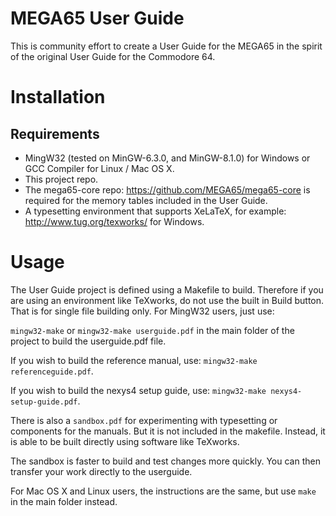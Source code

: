 # MEGA65 User Guide
This is community effort to create a User Guide for the MEGA65 in the spirit of the original User Guide for the Commodore 64.

# Installation

## Requirements
* MingW32 (tested on MinGW-6.3.0, and MinGW-8.1.0) for Windows or GCC Compiler for Linux / Mac OS X.
* This project repo.
* The mega65-core repo: https://github.com/MEGA65/mega65-core is required for the memory tables included in the User Guide.
* A typesetting environment that supports XeLaTeX, for example: http://www.tug.org/texworks/ for Windows.

# Usage
The User Guide project is defined using a Makefile to build. Therefore if you are using an environment like TeXworks, do not use the built in Build button. That is for single file building only. For MingW32 users, just use:

`mingw32-make` or `mingw32-make userguide.pdf` in the main folder of the project to build the userguide.pdf file.

If you wish to build the reference manual, use: `mingw32-make referenceguide.pdf`.

If you wish to build the nexys4 setup guide, use: `mingw32-make nexys4-setup-guide.pdf`.

There is also a `sandbox.pdf` for experimenting with typesetting or components for the manuals. But it is not included in the makefile. Instead, it is able to be built directly using software like TeXworks.

The sandbox is faster to build and test changes more quickly. You can then transfer your work directly to the userguide.

For Mac OS X and Linux users, the instructions are the same, but use `make` in the main folder instead.
